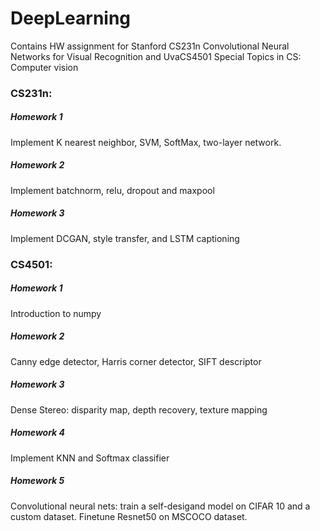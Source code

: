 # DeepLearning
Contains HW assignment for Stanford CS231n Convolutional Neural Networks for Visual Recognition and UvaCS4501 Special Topics in CS: Computer vision

### CS231n:
##### Homework 1
Implement K nearest neighbor, SVM, SoftMax, two-layer network.
##### Homework 2
Implement batchnorm, relu, dropout and maxpool
##### Homework 3
Implement DCGAN, style transfer, and LSTM captioning

### CS4501:
##### Homework 1
Introduction to numpy
##### Homework 2
Canny edge detector, Harris corner detector, SIFT descriptor
##### Homework 3
Dense Stereo: disparity map, depth recovery, texture mapping
##### Homework 4
Implement KNN and Softmax classifier
##### Homework 5
Convolutional neural nets: train a self-desigand model on CIFAR 10 and a custom dataset. Finetune Resnet50 on MSCOCO dataset.

